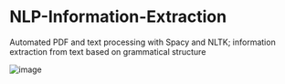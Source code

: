 # NLP-Information-Extraction
Automated PDF and text processing with Spacy and NLTK; information extraction from text based on grammatical structure

![image](https://user-images.githubusercontent.com/84533632/156843975-02dbced0-2163-4ee8-85df-06b9dbfa599b.png)
